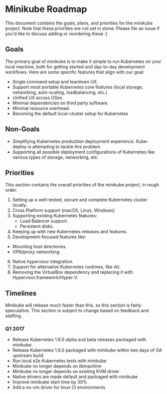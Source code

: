 # Minikube Roadmap
This document contains the goals, plans, and priorities for the minikube project.
Note that these priorities are not set in stone. Please file an issue if you'd like to discuss adding or reordering these :)

## Goals
The primary goal of minikube is to make it simple to run Kubernetes on your local machine, both for getting started and day-to-day development workflows.
Here are some specific features that align with our goal:
* Single command setup and teardown UX.
* Support most portable Kubernetes core features (local storage, networking, auto-scaling, loadbalancing, etc.)
* Unified UX across OSes.
* Minimal dependencies on third party software.
* Minimal resource overhead.
* Becoming the default local-cluster setup for Kubernetes

## Non-Goals
* Simplifying Kubernetes production deployment experience. Kube-deploy is attempting to tackle this problem.
* Supporting all possible deployment configurations of Kubernetes like various types of storage, networking, etc.

## Priorities
This section contains the overall priorities of the minikube project, in rough order.

 1. Setting up a well-tested, secure and complete Kubernetes cluster locally.
 2. Cross Platform support (macOS, Linux, Windows)
 3. Supporting existing Kubernetes features:
    * Load Balancer support.
    * Persistent disks.
 4. Keeping up with new Kubernetes releases and features.
 5. Development-focused features like:
   * Mounting host directories.
   * VPN/proxy networking.
 6. Native hypervisor integration.
 7. Support for alternative Kubernetes runtimes, like rkt.
 8. Removing the VirtualBox dependency and replacing it with Hypervisor.framework/Hyper-V.

## Timelines
Minikube will release much faster than this, so this section is fairly speculative.
This section is subject to change based on feedback and staffing.

### Q1 2017

* Release Kubernetes 1.6.0 alpha and beta releases packaged with minikube
* Release Kubernetes 1.6.0 packaged with minikube within two days of GA upstream build
* Run local e2e Kubernetes tests with minikube
* Minikube no longer depends on libmachine
* Minikube no longer depends on existing KVM driver
* Native drivers are made default and packaged with minikube
* Improve minikube start time by 30%
* Add a no-vm driver for linux CI environments
